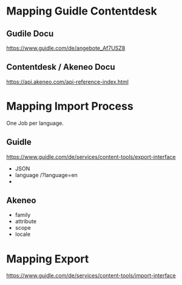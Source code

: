 # Mapping Guidle Contentdesk

## Gudile Docu

https://www.guidle.com/de/angebote_Af7USZ8

## Contentdesk / Akeneo Docu

https://api.akeneo.com/api-reference-index.html

# Mapping Import Process

One Job per language.

## Guidle 
https://www.guidle.com/de/services/content-tools/export-interface

* JSON
* language /?language=en
* 

## Akeneo

* family
* attribute
* scope
* locale

# Mapping Export

https://www.guidle.com/de/services/content-tools/import-interface